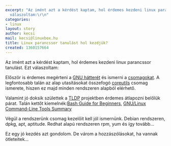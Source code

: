 ```yaml
---
excerpt: "Az imént azt a kérdést kaptam, hol érdemes kezdeni linux parancssor tanulást.\r\nEzt
  válaszoltam:\r\n"
categories:
- linux
layout: story
author: kecsi
mail: kecsi@linuxbox.hu
title: Linux parancssor tanulást hol kezdjük?
created: 1360157664
---
```

Az imént azt a kérdést kaptam, hol érdemes kezdeni linux parancssor tanulást.
Ezt válaszoltam:
<!--break-->
Először is érdemes megérteni a <a href="http://www.gnu.org/philosophy/categories.html#GNUsoftware">GNU hátterét</a> és ismerni a <a href="http://en.wikipedia.org/wiki/List_of_GNU_packages">csomagokat</a>.
A legfontosabb talán az alap utasításokat összefogó <a href="http://www.gnu.org/software/coreutils/manual/coreutils.html">coreutils</a> csomag ismerete, hiszen ez majd minden rendszeren alapból elérhető.


Valamint jó doksik születtek a <a href="http://www.tldp.org/guides.html">TLDP</a> projektben érdemes átlapozni belőlük párat.
Talán kettőt kiemelnék:<a href="http://www.tldp.org/LDP/Bash-Beginners-Guide/html/Bash-Beginners-Guide.html">Bash Guide for Beginners</a>, <a href="http://www.tldp.org/LDP/GNU-Linux-Tools-Summary/html/GNU-Linux-Tools-Summary.html">GNU/Linux Command-Line Tools Summary</a>

Végül a rendszerünk csomag kezelőit kell jól ismernünk. Debian rendszeren, dpkg, apt, aptitude. Redhat alapú rendszeren rpm, yum és így tovább...

Ez egy jó kezdés azt gondolom. De várom a hozzászólásokat, ha vannak ötleteitek...
